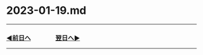 # 2023-01-19.md

---

### [◀️前日へ](https://github.com/yuasys/chatty-journal/blob/main/2023/01/2023-01-18.md)&emsp;&emsp;&emsp;&emsp;[翌日へ▶️](https://github.com/yuasys/chatty-journal/blob/main/2023/01/2023-01-20.md)

---
